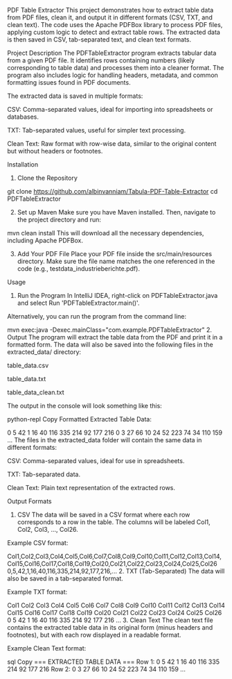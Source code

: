 PDF Table Extractor
This project demonstrates how to extract table data from PDF files, clean it, and output it in different formats (CSV, TXT, and clean text). The code uses the Apache PDFBox library to process PDF files, applying custom logic to detect and extract table rows. The extracted data is then saved in CSV, tab-separated text, and clean text formats.


Project Description
The PDFTableExtractor program extracts tabular data from a given PDF file. It identifies rows containing numbers (likely corresponding to table data) and processes them into a cleaner format. The program also includes logic for handling headers, metadata, and common formatting issues found in PDF documents.

The extracted data is saved in multiple formats:

CSV: Comma-separated values, ideal for importing into spreadsheets or databases.

TXT: Tab-separated values, useful for simpler text processing.

Clean Text: Raw format with row-wise data, similar to the original content but without headers or footnotes.

Installation
1. Clone the Repository

git clone https://github.com/albinvanniam/Tabula-PDF-Table-Extractor
cd PDFTableExtractor

2. Set up Maven
Make sure you have Maven installed. Then, navigate to the project directory and run:


mvn clean install
This will download all the necessary dependencies, including Apache PDFBox.

3. Add Your PDF File
Place your PDF file inside the src/main/resources directory. Make sure the file name matches the one referenced in the code (e.g., testdata_industrieberichte.pdf).

Usage
1. Run the Program
In IntelliJ IDEA, right-click on PDFTableExtractor.java and select Run 'PDFTableExtractor.main()'.

Alternatively, you can run the program from the command line:


mvn exec:java -Dexec.mainClass="com.example.PDFTableExtractor"
2. Output
The program will extract the table data from the PDF and print it in a formatted form. The data will also be saved into the following files in the extracted_data/ directory:

table_data.csv

table_data.txt

table_data_clean.txt

The output in the console will look something like this:

python-repl
Copy
Formatted Extracted Table Data:

0 5 42 1 16 40 116 335 214 92 177 216
0 3 27 66 10 24 52 223 74 34 110 159
...
The files in the extracted_data folder will contain the same data in different formats:

CSV: Comma-separated values, ideal for use in spreadsheets.

TXT: Tab-separated data.

Clean Text: Plain text representation of the extracted rows.

Output Formats
1. CSV
The data will be saved in a CSV format where each row corresponds to a row in the table. The columns will be labeled Col1, Col2, Col3, ..., Col26.

Example CSV format:


Col1,Col2,Col3,Col4,Col5,Col6,Col7,Col8,Col9,Col10,Col11,Col12,Col13,Col14,Col15,Col16,Col17,Col18,Col19,Col20,Col21,Col22,Col23,Col24,Col25,Col26
0,5,42,1,16,40,116,335,214,92,177,216,...
2. TXT (Tab-Separated)
The data will also be saved in a tab-separated format.

Example TXT format:


Col1	Col2	Col3	Col4	Col5	Col6	Col7	Col8	Col9	Col10	Col11	Col12	Col13	Col14	Col15	Col16	Col17	Col18	Col19	Col20	Col21	Col22	Col23	Col24	Col25	Col26
0	5	42	1	16	40	116	335	214	92	177	216	...
3. Clean Text
The clean text file contains the extracted table data in its original form (minus headers and footnotes), but with each row displayed in a readable format.

Example Clean Text format:

sql
Copy
=== EXTRACTED TABLE DATA ===
Row 1: 0 5 42 1 16 40 116 335 214 92 177 216
Row 2: 0 3 27 66 10 24 52 223 74 34 110 159
...
